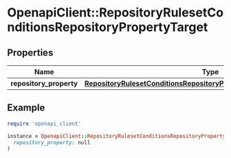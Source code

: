 # OpenapiClient::RepositoryRulesetConditionsRepositoryPropertyTarget

## Properties

| Name | Type | Description | Notes |
| ---- | ---- | ----------- | ----- |
| **repository_property** | [**RepositoryRulesetConditionsRepositoryPropertyTargetRepositoryProperty**](RepositoryRulesetConditionsRepositoryPropertyTargetRepositoryProperty.md) |  |  |

## Example

```ruby
require 'openapi_client'

instance = OpenapiClient::RepositoryRulesetConditionsRepositoryPropertyTarget.new(
  repository_property: null
)
```

